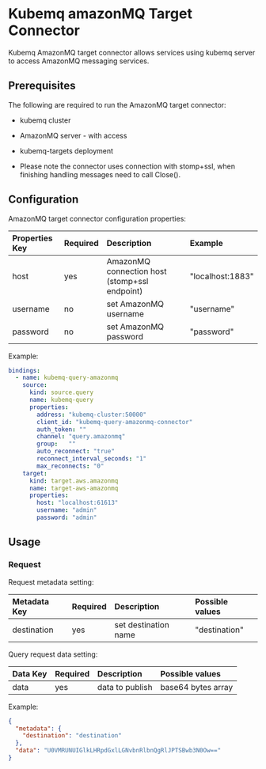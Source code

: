 # Kubemq amazonMQ Target Connector

Kubemq AmazonMQ target connector allows services using kubemq server to access AmazonMQ messaging services.

## Prerequisites
The following are required to run the AmazonMQ target connector:

- kubemq cluster
- AmazonMQ server - with access 
- kubemq-targets deployment


- Please note the connector uses connection with stomp+ssl, when finishing handling messages need to call Close().

## Configuration

AmazonMQ target connector configuration properties:

| Properties Key                  | Required | Description                                 | Example                                                                |
|:--------------------------------|:---------|:--------------------------------------------|:-----------------------------------------------------------------------|
| host                            | yes      | AmazonMQ connection host (stomp+ssl endpoint)| "localhost:1883" |
| username                        | no       | set AmazonMQ username                        | "username" |
| password                        | no       | set AmazonMQ password                        | "password" |


Example:

```yaml
bindings:
  - name: kubemq-query-amazonmq
    source:
      kind: source.query
      name: kubemq-query
      properties:
        address: "kubemq-cluster:50000"
        client_id: "kubemq-query-amazonmq-connector"
        auth_token: ""
        channel: "query.amazonmq"
        group:   ""
        auto_reconnect: "true"
        reconnect_interval_seconds: "1"
        max_reconnects: "0"
    target:
      kind: target.aws.amazonmq
      name: target-aws-amazonmq
      properties:
        host: "localhost:61613"
        username: "admin"
        password: "admin"
```

## Usage

### Request

Request metadata setting:

| Metadata Key   | Required | Description         | Possible values |
|:---------------|:---------|:--------------------|:----------------|
| destination    | yes      | set destination name| "destination"         |



Query request data setting:

| Data Key | Required | Description  | Possible values    |
|:---------|:---------|:-------------|:-------------------|
| data     | yes      | data to publish | base64 bytes array |

Example:


```json
{
  "metadata": {
    "destination": "destination"
  },
  "data": "U0VMRUNUIGlkLHRpdGxlLGNvbnRlbnQgRlJPTSBwb3N0Ow=="
}
```
